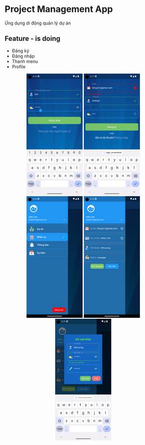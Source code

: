 # Project Management App

Ứng dụng di động quản lý dự án

## Feature - is doing
- Đăng ký
- Đăng nhập
- Thanh menu
- Profile
<p align="center">
  <img width="180" height="390" src="https://github.com/tranlinh19021320/project_management/blob/main/app_screenshot/login_screenshot.png" alt="Login">
  <img width="180" height="390" src="https://github.com/tranlinh19021320/project_management/blob/main/app_screenshot/signup_screenshot.png" alt="Singup">
  <img width="180" height="390" src="https://github.com/tranlinh19021320/project_management/blob/main/app_screenshot/slide_bar.png" alt="Slide Bar">
  <img width="180" height="390" src="https://github.com/tranlinh19021320/project_management/blob/main/app_screenshot/profile.png" alt="User Profile">
  <img width="180" height="390" src="https://github.com/tranlinh19021320/project_management/blob/main/app_screenshot/reset_password.png" alt="Reset Password Dialog">
</p>



